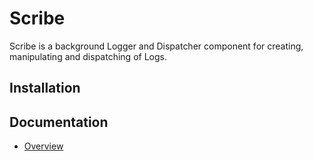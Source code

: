 Scribe
===================

Scribe is a background Logger and Dispatcher component for creating, manipulating and dispatching of Logs.

Installation
---

Documentation
---
- [Overview](overview)